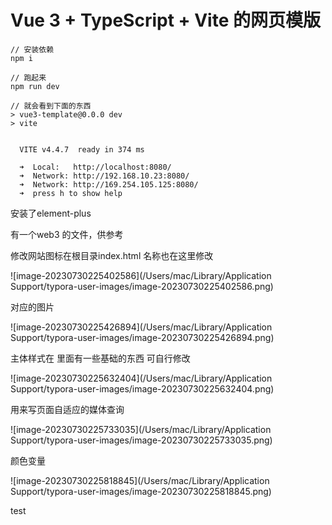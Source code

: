# Vue 3 + TypeScript + Vite 的网页模版

```
// 安装依赖
npm i

// 跑起来
npm run dev

// 就会看到下面的东西
> vue3-template@0.0.0 dev
> vite


  VITE v4.4.7  ready in 374 ms

  ➜  Local:   http://localhost:8080/ 
  ➜  Network: http://192.168.10.23:8080/
  ➜  Network: http://169.254.105.125:8080/
  ➜  press h to show help
```



安装了element-plus 

有一个web3 的文件，供参考

修改网站图标在根目录index.html 名称也在这里修改

![image-20230730225402586](/Users/mac/Library/Application Support/typora-user-images/image-20230730225402586.png)

对应的图片

![image-20230730225426894](/Users/mac/Library/Application Support/typora-user-images/image-20230730225426894.png)

主体样式在 里面有一些基础的东西 可自行修改

![image-20230730225632404](/Users/mac/Library/Application Support/typora-user-images/image-20230730225632404.png)

用来写页面自适应的媒体查询

![image-20230730225733035](/Users/mac/Library/Application Support/typora-user-images/image-20230730225733035.png)

颜色变量

![image-20230730225818845](/Users/mac/Library/Application Support/typora-user-images/image-20230730225818845.png)

test